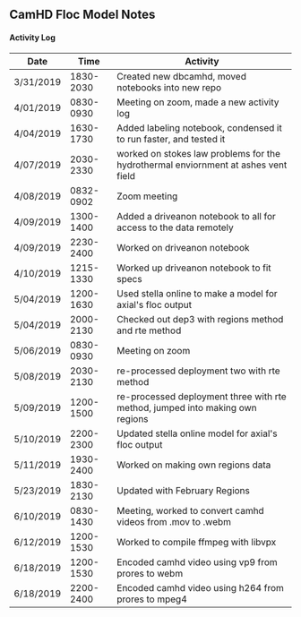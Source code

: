 ## CamHD Floc Model Notes

#### Activity Log

|Date       | Time  | Activity                         |
|-----------|------------|---                               |
| 3/31/2019 | 1830-2030  | Created new dbcamhd, moved notebooks into new repo                  |
| 4/01/2019 | 0830-0930  | Meeting on zoom, made a new activity log                 |
| 4/04/2019 | 1630-1730  | Added labeling notebook, condensed it to run faster, and tested it             |
| 4/07/2019 | 2030-2330  | worked on stokes law problems for the hydrothermal enviornment at ashes vent field      |
| 4/08/2019 | 0832-0902  | Zoom meeting            |
| 4/09/2019 | 1300-1400  | Added a driveanon notebook to all for access to the data remotely       |
| 4/09/2019 | 2230-2400  | Worked on driveanon notebook     |
| 4/10/2019 | 1215-1330  | Worked up driveanon notebook to fit specs|
| 5/04/2019 | 1200-1630  | Used stella online to make a model for axial's floc output|
| 5/04/2019 | 2000-2130  | Checked out dep3 with regions method and rte method|
| 5/06/2019 | 0830-0930  |Meeting on zoom|
| 5/08/2019 | 2030-2130  |re-processed deployment two with rte method|
| 5/09/2019 | 1200-1500  |re-processed deployment three with rte method, jumped into making own regions|
| 5/10/2019 | 2200-2300  |Updated stella online model for axial's floc output|
| 5/11/2019 | 1930-2400  |Worked on making own regions data|
| 5/23/2019 | 1830-2130  |Updated with February Regions|
| 6/10/2019 | 0830-1430  |Meeting, worked to convert camhd videos from .mov to .webm|
| 6/12/2019 | 1200-1530  |Worked to compile ffmpeg with libvpx|
| 6/18/2019 | 1200-1530  |Encoded camhd video using vp9 from prores to webm |
| 6/18/2019 | 2200-2400  |Encoded camhd video using h264 from prores to mpeg4 |